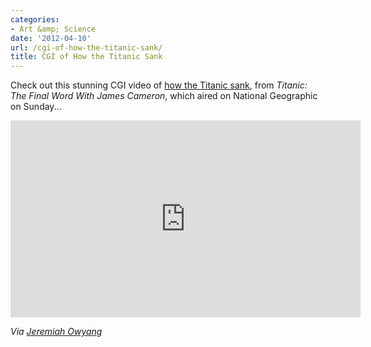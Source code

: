 ```yaml
---
categories:
- Art &amp; Science
date: '2012-04-10'
url: /cgi-of-how-the-titanic-sank/
title: CGI of How the Titanic Sank
---
```


Check out this stunning CGI video of <a href="https://www.youtube.com/watch?v=FSGeskFzE0s">how the Titanic sank</a>, from <em>Titanic: The Final Word With James Cameron</em>, which aired on National Geographic on Sunday...

<iframe class="alignc" width="560" height="315" src="https://www.youtube.com/embed/FSGeskFzE0s?rel=0" frameborder="0" allowfullscreen></iframe>

<em>Via <a href="https://twitter.com/jowyang">Jeremiah Owyang</a></em>
